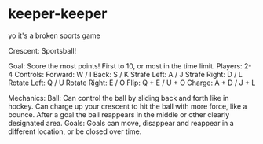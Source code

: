 # keeper-keeper
yo it's a broken sports game

Crescent: Sportsball!

Goal: Score the most points! First to 10, or most in the time limit.
Players: 2-4
Controls:
    Forward: W / I
    Back: S / K
    Strafe Left: A / J
    Strafe Right: D / L
    Rotate Left: Q / U
    Rotate Right: E / O
    Flip: Q + E / U + O
    Charge: A + D / J + L

Mechanics:
    Ball:
Can control the ball by sliding back and forth like in hockey.
Can charge up your crescent to hit the ball with more force, like a bounce.
After a goal the ball reappears in the middle or other clearly designated area.
Goals:
    Goals can move, disappear and reappear in a different location, or be closed over time.
